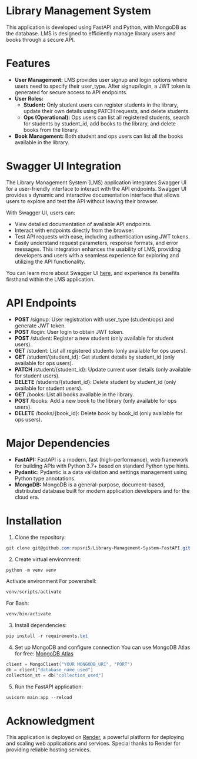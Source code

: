 
# Library Management System

This application is developed using FastAPI and Python, with MongoDB as the database. LMS is designed to efficiently manage library users and books through a secure API.

# Features
- **User Management:** LMS provides user signup and login options where users need to specify their user_type. After signup/login, a JWT token is generated for secure access to API endpoints.
- **User Roles:**
    - **Student:** Only student users can register students in the library, update their own details using PATCH requests, and delete students.
    - **Ops (Operational):** Ops users can list all registered students, search for students by student_id, add books to the library, and delete books from the library.
- **Book Management:** Both student and ops users can list all the books available in the library.


# Swagger UI Integration
The Library Management System (LMS) application integrates Swagger UI for a user-friendly interface to interact with the API endpoints. Swagger UI provides a dynamic and interactive documentation interface that allows users to explore and test the API without leaving their browser.

With Swagger UI, users can:

- View detailed documentation of available API endpoints.
- Interact with endpoints directly from the browser.
- Test API requests with ease, including authentication using JWT tokens.
- Easily understand request parameters, response formats, and error messages.
This integration enhances the usability of LMS, providing developers and users with a seamless experience for exploring and utilizing the API functionality.

You can learn more about Swagger UI [here](https://swagger.io/tools/swagger-ui/), and experience its benefits firsthand within the LMS application.


# API Endpoints
- **POST** /signup: User registration with user_type (student/ops) and generate JWT token.
- **POST** /login: User login to obtain JWT token.
- **POST** /student: Register a new student (only available for student users).
- **GET** /student: List all registered students (only available for ops users).
- **GET** /student/{student_id}: Get student details by student_id (only available for ops users).
- **PATCH** /student/{student_id}: Update current user details (only available for student users).
- **DELETE** /students/{student_id}: Delete student by student_id (only available for student users).
- **GET** /books: List all books available in the library.
- **POST** /books: Add a new book to the library (only available for ops users).
- **DELETE** /books/{book_id}: Delete book by book_id (only available for ops users).

# Major Dependencies

- **FastAPI:** FastAPI is a modern, fast (high-performance), web framework for building APIs with Python 3.7+ based on standard Python type hints.
- **Pydantic:** Pydantic is a data validation and settings management using Python type annotations.
- **MongoDB:** MongoDB is a general-purpose, document-based, distributed database built for modern application developers and for the cloud era.

# Installation

1. Clone the repository: 
```powershell
git clone git@github.com:rupsri5/Library-Management-System-FastAPI.git
```

2. Create virtual environment:
```powershell
python -m venv venv
```
Activate environment
For powershell:
```powershell
venv/scripts/activate
```
For Bash:
```powershell
venv/bin/activate
```

3. Install dependencies:
```powershell
pip install -r requirements.txt
```

4. Set up MongoDB and configure connection
You can use MongoDB Atlas for free: [MongoDB Atlas](https://www.mongodb.com/atlas/database) 
```powershell
client = MongoClient("YOUR MONGODB_URI", "PORT")
db = client["database_name_used"]
collection_st = db["collection_used"]
```

5. Run the FastAPI application:
```powershell
uvicorn main:app --reload
```

# Acknowledgment
This application is deployed on [Render](https://render.com/), a powerful platform for deploying and scaling web applications and services. Special thanks to Render for providing reliable hosting services.
